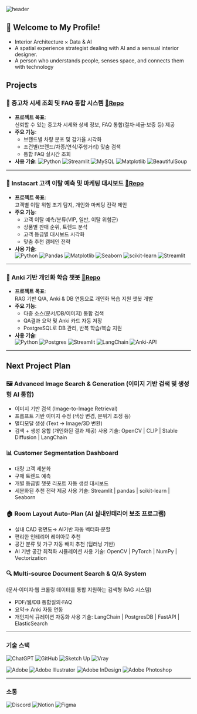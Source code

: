 ![header](https://capsule-render.vercel.app/api?type=Venom&color=auto&height=300&section=header&text=AI%20Interior%20Designer&fontSize=90)

## 👋 Welcome to My Profile! 
- Interior Architecture × Data & AI
- A spatial experience strategist dealing with AI and a sensual interior designer.
- A person who understands people, senses space, and connects them with technology


## Projects

### 🚗 중고차 시세 조회 및 FAQ 통합 시스템 [🔗Repo](https://github.com/SKNETWORKS-FAMILY-AICAMP/SKN15-1st-4TEAM)

- **프로젝트 목표**:  
  신뢰할 수 있는 중고차 시세와 상세 정보, FAQ 통합(절차·세금·보증 등) 제공
- **주요 기능**:  
  - 브랜드별 차량 분포 및 감가율 시각화  
  - 조건별(브랜드/차종/연식/주행거리) 맞춤 검색  
  - 통합 FAQ 실시간 조회
- **사용 기술**:
![Python](https://img.shields.io/badge/python-3670A0?style=for-the-badge&logo=python&logoColor=ffdd54)
![Streamlit](https://img.shields.io/badge/Streamlit-%23FE4B4B.svg?style=for-the-badge&logo=streamlit&logoColor=white)
![MySQL](https://img.shields.io/badge/mysql-06A455.svg?style=for-the-badge&logo=mysql&logoColor=white)
![Matplotlib](https://img.shields.io/badge/Matplotlib-%23CCCCFF.svg?style=for-the-badge&logo=Matplotlib&logoColor=black)
![BeautifulSoup](https://img.shields.io/badge/BeautifulSoup-FFCCE5?style=for-the-badge&logo=BeautifulSoup&logoColor=ffdd54)

---

### 🛒 Instacart 고객 이탈 예측 및 마케팅 대시보드 [🔗Repo](https://github.com/SKNETWORKS-FAMILY-AICAMP/SKN15-2nd-4Team)

- **프로젝트 목표**:  
  고객별 이탈 위험 조기 탐지, 개인화 마케팅 전략 제안
- **주요 기능**:  
  - 고객 이탈 예측/분류(VIP, 일반, 이탈 위험군)  
  - 상품별 판매 순위, 트렌드 분석  
  - 고객 등급별 대시보드 시각화  
  - 맞춤 추천 캠페인 전략
- **사용 기술**:  
![Python](https://img.shields.io/badge/python-3670A0?style=for-the-badge&logo=python&logoColor=ffdd54)
![Pandas](https://img.shields.io/badge/pandas-%23150458.svg?style=for-the-badge&logo=pandas&logoColor=white)
![Matplotlib](https://img.shields.io/badge/Matplotlib-%23CCCCFF.svg?style=for-the-badge&logo=Matplotlib&logoColor=black)
![Seaborn](https://img.shields.io/badge/Seaborn-%CCFF99.svg?style=for-the-badge&logo=Seaborn&logoColor=white)
![scikit-learn](https://img.shields.io/badge/scikit--learn-%23F7931E.svg?style=for-the-badge&logo=scikit-learn&logoColor=white)
![Streamlit](https://img.shields.io/badge/Streamlit-%23FE4B4B.svg?style=for-the-badge&logo=streamlit&logoColor=white)

---

### 💬 Anki 기반 개인화 학습 챗봇 [🔗Repo](https://github.com/SKNETWORKS-FAMILY-AICAMP/skn15-3rd-4team)

- **프로젝트 목표**:  
  RAG 기반 Q/A, Anki & DB 연동으로 개인화 복습 지원 챗봇 개발
- **주요 기능**:  
  - 다중 소스(문서/DB/이미지) 통합 검색  
  - QA결과 요약 및 Anki 카드 자동 저장  
  - PostgreSQL로 DB 관리, 반복 학습/복습 지원
- **사용 기술**:  
![Python](https://img.shields.io/badge/python-3670A0?style=for-the-badge&logo=python&logoColor=ffdd54)
![Postgres](https://img.shields.io/badge/postgres-%23316192.svg?style=for-the-badge&logo=postgresql&logoColor=white)
![Streamlit](https://img.shields.io/badge/Streamlit-%23FE4B4B.svg?style=for-the-badge&logo=streamlit&logoColor=white)
![LangChain](https://img.shields.io/badge/LangChain-%6A10AF.svg?style=for-the-badge&logo=LangChain&logoColor=white)
![Anki-API](https://img.shields.io/badge/Anki--API-%CCE5FF.svg?style=for-the-badge&logo=Anki--API&logoColor=white)


---

## Next Project Plan
### 🖼️ Advanced Image Search & Generation (이미지 기반 검색 및 생성형 AI 통합)
- 이미지 기반 검색 (Image-to-Image Retrieval)
- 프롬프트 기반 이미지 수정 (색상 변경, 분위기 조정 등)
- 멀티모달 생성 (Text → Image/3D 변환)
- 검색 + 생성 융합 (개인화된 결과 제공)
사용 기술: OpenCV | CLIP | Stable Diffusion | LangChain

### 📊 Customer Segmentation Dashboard
- 대량 고객 세분화
- 구매 트렌드 예측
- 개별 등급별 챗봇 리포트 자동 생성 대시보드
- 세분화된 추천 전략 제공
사용 기술: Streamlit | pandas | scikit-learn | Seaborn

### 🏠 Room Layout Auto-Plan (AI 실내인테리어 보조 프로그램)
- 실내 CAD 평면도→ AI기반 자동 벡터화·분할
- 편리한 인테리어 레이아웃 추천
- 공간 분류 및 가구 자동 배치 추천 (딥러닝 기반)
- AI 기반 공간 최적화 시뮬레이션
사용 기술: OpenCV | PyTorch | NumPy | Vectorization
  
### 🔍 Multi-source Document Search & Q/A System 
(문서·이미지·웹 크롤링 데이터를 통합 지원하는 검색형 RAG 시스템)
- PDF/웹/DB 통합질의·FAQ
- 요약→ Anki 자동 연동
- 개인지식 큐레이션 자동화
사용 기술: LangChain | PostgresDB | FastAPI | ElasticSearch

---

### 기술 스택

![ChatGPT](https://img.shields.io/badge/chatGPT-74aa9c?style=for-the-badge&logo=openai&logoColor=white)
![GitHub](https://img.shields.io/badge/github-%23121011.svg?style=for-the-badge&logo=github&logoColor=white)
![Sketch Up](https://img.shields.io/badge/SketchUp-005F9E?style=for-the-badge&logo=sketchup&logoColor=white)
![Vray](https://img.shields.io/badge/Vray-%23CCCCFF?style=for-the-badge&logo=Vray&logoColor=black)

![Adobe](https://img.shields.io/badge/adobe-%23FF0000.svg?style=for-the-badge&logo=adobe&logoColor=white)
![Adobe Illustrator](https://img.shields.io/badge/adobe%20illustrator-%23FF9A00.svg?style=for-the-badge&logo=adobe%20illustrator&logoColor=white)
![Adobe InDesign](https://img.shields.io/badge/Adobe%20InDesign-49021F?style=for-the-badge&logo=adobeindesign&logoColor=white)
![Adobe Photoshop](https://img.shields.io/badge/adobe%20photoshop-%2331A8FF.svg?style=for-the-badge&logo=adobe%20photoshop&logoColor=white)

---
### 소통
![Discord](https://img.shields.io/badge/Discord-%235865F2.svg?style=for-the-badge&logo=discord&logoColor=white)
![Notion](https://img.shields.io/badge/Notion-%23000000.svg?style=for-the-badge&logo=notion&logoColor=white)
![Figma](https://img.shields.io/badge/figma-%23F24E1E.svg?style=for-the-badge&logo=figma&logoColor=white)


